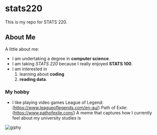 # stats220
This is my repo for STATS 220.

## About Me
A little about me:

- I am undertaking a degree in **computer science**.
- I am taking *STATS 220* because I really enjoyed **STATS 100**.
- I am interested in
  1. learning about **coding**
  2. **reading data**.

### My hobby
- I like playing video games
  League of Legend: (https://www.leagueoflegends.com/en-au/)
  Path of Exile: (https://www.pathofexile.com/)
A meme that captures how I currently feel about my university studies is

![giphy](https://github.com/user-attachments/assets/47a73ca7-1016-40eb-91c5-86530ec698c4)
